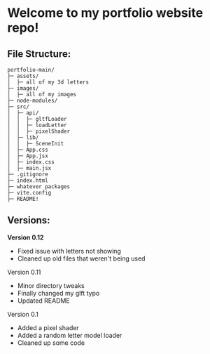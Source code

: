 # Welcome to my portfolio website repo!
## File Structure:
```
portfolio-main/
├─ assets/
│  ├─ all of my 3d letters
├─ images/
│  ├─ all of my images
├─ node-modules/
├─ src/
│  ├─ api/
│  │  ├─ gltfLoader
│  │  ├─ loadLetter
│  │  ├─ pixelShader
│  ├─ lib/
│  │  ├─ SceneInit
│  ├─ App.css
│  ├─ App.jsx
│  ├─ index.css
│  ├─ main.jsx
├─ .gitignore
├─ index.html
├─ whatever packages
├─ vite.config
├─ README!
```

## Versions:
**Version 0.12**
- Fixed issue with letters not showing
- Cleaned up old files that weren't being used

Version 0.11
- Minor directory tweaks
- Finally changed my glft typo
- Updated README

Version 0.1
- Added a pixel shader
- Added a random letter model loader
- Cleaned up some code